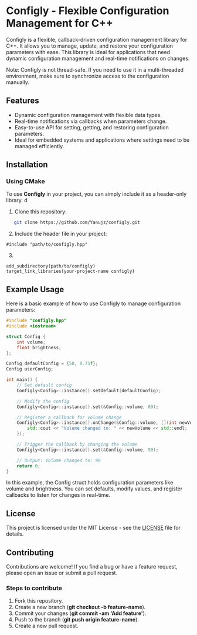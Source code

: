 # Configly - Flexible Configuration Management for C++

Configly is a flexible, callback-driven configuration management library for C++. It allows you to manage, update, and restore your configuration parameters with ease. This library is ideal for applications that need dynamic configuration management and real-time notifications on changes.

Note: Configly is not thread-safe. If you need to use it in a multi-threaded environment, make sure to synchronize access to the configuration manually.

## Features
- Dynamic configuration management with flexible data types.
- Real-time notifications via callbacks when parameters change.
- Easy-to-use API for setting, getting, and restoring configuration parameters.
- Ideal for embedded systems and applications where settings need to be managed efficiently.

## Installation

### Using CMake
To use **Configly** in your project, you can simply include it as a header-only library.
d
1. Clone this repository:
```bash
   git clone https://github.com/Yanujz/configly.git
```
2. Include the header file in your project:
```
#include "path/to/configly.hpp"
```

3.
```
add_subdirectory(path/to/configly)
target_link_libraries(your-project-name configly)
```
## Example Usage
Here is a basic example of how to use Configly to manage configuration parameters:

```cpp
#include "configly.hpp"
#include <iostream>

struct Config {
    int volume;
    float brightness;
};

Config defaultConfig = {50, 0.75f};
Config userConfig;

int main() {
    // Set default config
    Configly<Config>::instance().setDefault(defaultConfig);

    // Modify the config
    Configly<Config>::instance().set(&Config::volume, 80);

    // Register a callback for volume change
    Configly<Config>::instance().onChange(&Config::volume, [](int newVolume) {
        std::cout << "Volume changed to: " << newVolume << std::endl;
    });

    // Trigger the callback by changing the volume
    Configly<Config>::instance().set(&Config::volume, 90);

    // Output: Volume changed to: 90
    return 0;
}
```
In this example, the Config struct holds configuration parameters like volume and brightness. You can set defaults, modify values, and register callbacks to listen for changes in real-time.

## License
This project is licensed under the MIT License - see the [LICENSE](LICENSE) file for details.


## Contributing
Contributions are welcome! If you find a bug or have a feature request, please open an issue or submit a pull request.

### Steps to contribute

1. Fork this repository.
2. Create a new branch (**git checkout -b feature-name**).
3. Commit your changes (**git commit -am 'Add feature'**).
4. Push to the branch (**git push origin feature-name**).
5. Create a new pull request.